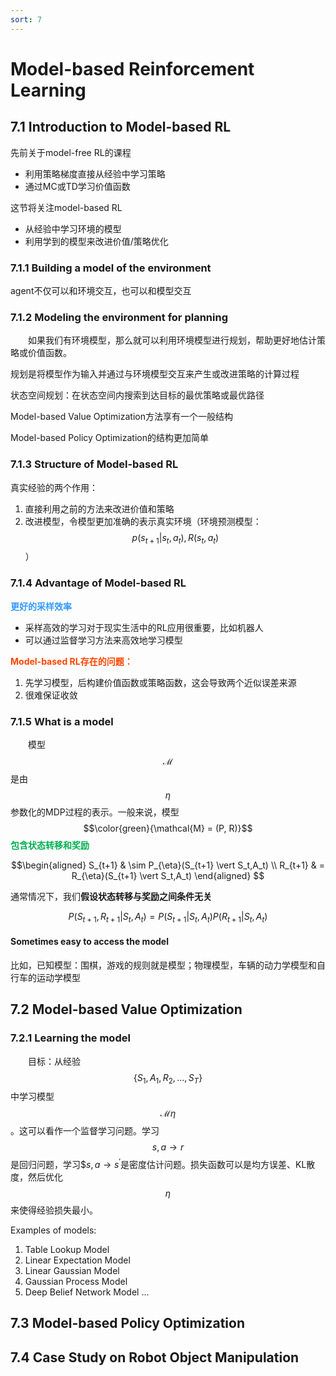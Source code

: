 ```yaml
---
sort: 7
---
```


# Model-based Reinforcement Learning

## 7.1 Introduction to Model-based RL

先前关于model-free RL的课程
* 利用策略梯度直接从经验中学习策略
* 通过MC或TD学习价值函数

这节将关注model-based RL
* 从经验中学习环境的模型
* 利用学到的模型来改进价值/策略优化

### 7.1.1 Building a model of the environment

<!-- <figure><img src="./images/7-1" width=900px></figure> -->

agent不仅可以和环境交互，也可以和模型交互

### 7.1.2 Modeling the environment for planning

&emsp;&emsp;如果我们有环境模型，那么就可以利用环境模型进行规划，帮助更好地估计策略或价值函数。

<!-- <figure><img src="./images/7-2" width=900px></figure> -->

规划是将模型作为输入并通过与环境模型交互来产生或改进策略的计算过程

<!-- <figure><img src="./images/7-3" width=900px></figure> -->

状态空间规划：在状态空间内搜索到达目标的最优策略或最优路径

Model-based Value Optimization方法享有一个一般结构

<!-- <figure><img src="./images/7-4" width=900px></figure> -->

Model-based Policy Optimization的结构更加简单

<!-- <figure><img src="./images/7-5" width=900px></figure> -->

### 7.1.3 Structure of Model-based RL

<!-- <figure>
    <img src="./images/7-5" width=900px>
    <figcaption>学习、规划和动作之间的关系</figcaption>
</figure> -->

真实经验的两个作用：
1. 直接利用之前的方法来改进价值和策略
2. 改进模型，令模型更加准确的表示真实环境（环境预测模型：$$p(s_{t+1} \vert s_t,a_t), R(s_t,a_t)$$）

### 7.1.4 Advantage of Model-based RL

<!-- <figure><img src="./images/7-6" width=900px></figure> -->

<b><font color="#3399ff">更好的采样效率</font></b>

* 采样高效的学习对于现实生活中的RL应用很重要，比如机器人
* 可以通过监督学习方法来高效地学习模型

<!-- <figure><img src="./images/7-8" width=900px></figure> -->

<b><font color="#FF4500">Model-based RL存在的问题：</font></b>

1. 先学习模型，后构建价值函数或策略函数，这会导致两个近似误差来源
2. 很难保证收敛

### 7.1.5 What is a model

&emsp;&emsp;模型$$\mathcal{M}$$是由$$\eta$$参数化的MDP过程的表示。一般来说，模型$$\color{green}{\mathcal{M} = (P, R)}$$<b><font color="#00B050">包含状态转移和奖励</font></b>

$$\begin{aligned}
    S_{t+1} & \sim P_{\eta}(S_{t+1} \vert S_t,A_t)  \\
    R_{t+1} & =    R_{\eta}(S_{t+1} \vert S_t,A_t)
\end{aligned}
$$

通常情况下，我们**假设状态转移与奖励之间条件无关**

$$  P(S_{t+1},R_{t+1} \vert S_t,A_t)
  = P(S_{t+1} \vert S_t,A_t) P(R_{t+1} \vert S_t,A_t)
$$

#### Sometimes easy to access the model

比如，已知模型：围棋，游戏的规则就是模型；物理模型，车辆的动力学模型和自行车的运动学模型

<!-- <figure><img src="./images/7-9" width=900px></figure> -->

## 7.2 Model-based Value Optimization

### 7.2.1 Learning the model

&emsp;&emsp;目标：从经验$$\{S_1, A_1, R_2, \ldots, S_T\}$$中学习模型$$\mathcal{M}\eta$$。这可以看作一个监督学习问题。学习$$s,a \rightarrow r$$是回归问题，学习$$s,a \rightarrow s^{\prime}$是密度估计问题。损失函数可以是均方误差、KL散度，然后优化$$\eta$$来使得经验损失最小。

Examples of models: 
1. Table Lookup Model
2. Linear Expectation Model
3. Linear Gaussian Model
4. Gaussian Process Model
5. Deep Belief Network Model ...





## 7.3 Model-based Policy Optimization
## 7.4 Case Study on Robot Object Manipulation
<!-- 蓝 -->
<b><font color="#3399ff"></font></b>
<!-- 绿 --><!-- #33cc00 -->
<b><font color="#00B050"></font></b>
<!-- 橙 -->
<b><font color="#FF4500"></font></b>